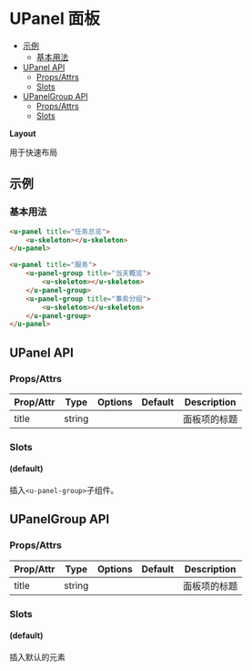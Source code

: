 <!-- 该 README.md 根据 api.yaml 和 docs/*.md 自动生成，为了方便在 GitHub 和 NPM 上查阅。如需修改，请查看源文件 -->

# UPanel 面板

- [示例](#示例)
    - [基本用法](#基本用法)
- [UPanel API](#upanel-api)
    - [Props/Attrs](#propsattrs)
    - [Slots](#slots)
- [UPanelGroup API](#upanelgroup-api)
    - [Props/Attrs](#propsattrs-2)
    - [Slots](#slots-2)

**Layout**

用于快速布局

## 示例
### 基本用法

``` html
<u-panel title="任务总览">
    <u-skeleton></u-skeleton>
</u-panel>
```

``` html
<u-panel title="服务">
    <u-panel-group title="当天概览">
        <u-skeleton></u-skeleton>
    </u-panel-group>
    <u-panel-group title="事务分组">
        <u-skeleton></u-skeleton>
    </u-panel-group>
</u-panel>
```

## UPanel API
### Props/Attrs

| Prop/Attr | Type | Options | Default | Description |
| --------- | ---- | ------- | ------- | ----------- |
| title | string |  |  | 面板项的标题 |

### Slots

#### (default)

插入`<u-panel-group>`子组件。

## UPanelGroup API
### Props/Attrs

| Prop/Attr | Type | Options | Default | Description |
| --------- | ---- | ------- | ------- | ----------- |
| title | string |  |  | 面板项的标题 |

### Slots

#### (default)

插入默认的元素

